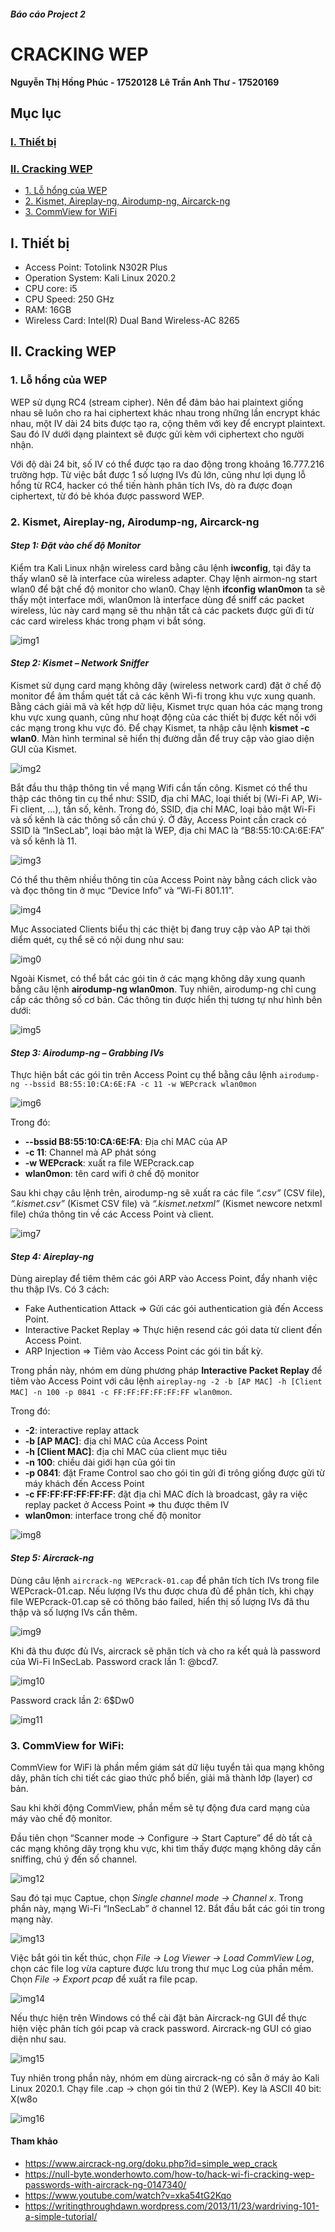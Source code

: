 #### *Báo cáo Project 2*
# CRACKING WEP
**Nguyễn Thị Hồng Phúc - 17520128**
**Lê Trần Anh Thư - 17520169**
## Mục lục
### [I.	Thiết bị](#thietbi)
### [II.	Cracking WEP](#crackingWEP)
  * [1.	Lỗ hổng của WEP](#lohongWEP)
  * [2. Kismet, Aireplay-ng, Airodump-ng, Aircarck-ng](#Linux)
  * [3.	CommView for WiFi](#Windows)

<a name="thietbi"></a>
## I. Thiết bị
-	Access Point: Totolink N302R Plus
-	Operation System: Kali Linux 2020.2
-	CPU core: i5
-	CPU Speed: 250 GHz
-	RAM: 16GB
-	Wireless Card: Intel(R) Dual Band Wireless-AC 8265

<a name="crackingWEP"></a>
## II. Cracking WEP
<a name="lohongWEP"></a>
### 1. Lỗ hổng của WEP
WEP sử dụng RC4 (stream cipher). Nên để đảm bảo hai plaintext giống nhau sẽ luôn cho ra hai ciphertext khác nhau trong những lần encrypt khác nhau, một IV dài 24 bits được tạo ra, cộng thêm với key để encrypt plaintext. Sau đó IV dưới dạng plaintext sẽ được gửi kèm với ciphertext cho người nhận.

Với độ dài 24 bit, số IV có thể được tạo ra dao động trong khoảng 16.777.216 trường hợp. Từ việc bắt được 1 số lượng IVs đủ lớn, cũng như lợi dụng lỗ hổng từ RC4, hacker có thể tiến hành phân tích IVs, dò ra được đoạn ciphertext, từ đó bẻ khóa được password WEP.

<a name="Linux"></a>
### 2. Kismet, Aireplay-ng, Airodump-ng, Aircarck-ng
#### *Step 1: Đặt vào chế độ Monitor*
Kiểm tra Kali Linux nhận wireless card bằng câu lệnh **iwconfig**, tại đây ta thấy wlan0 sẽ là interface của wireless adapter.
Chạy lệnh airmon-ng start wlan0 để bật chế độ monitor cho wlan0.
Chạy lệnh **ifconfig wlan0mon** ta sẽ thấy một interface mới, wlan0mon là interface dùng để sniff các packet wireless, lúc này card mạng sẽ thu nhận tất cả các packets được gửi đi từ các card wireless khác trong phạm vi bắt sóng.

![img1](Images/Image1.png)

#### *Step 2: Kismet – Network Sniffer*
Kismet sử dụng card mạng không dây (wireless network card) đặt ở chế độ monitor để âm thầm quét tất cả các kênh Wi-fi trong khu vực xung quanh. Bằng cách giải mã và kết hợp dữ liệu,  Kismet trực quan hóa các mạng trong khu vực xung quanh, cũng như hoạt động của các thiết bị được kết nối với các mạng trong khu vực đó.
Để chạy Kismet, ta nhập câu lệnh **kismet -c wlan0**. Màn hình terminal sẽ hiển thị đường dẫn để truy cập vào giao diện GUI của Kismet.

![img2](Images/Image2.png)

Bắt đầu thu thập thông tin về mạng Wifi cần tấn công. Kismet có thể thu thập các thông tin cụ thể như: SSID, địa chỉ MAC, loại thiết bị (Wi-Fi AP, Wi-Fi client, …), tần số, kênh. Trong đó, SSID, địa chỉ MAC, loại bảo mật Wi-Fi và số kênh là các thông số cần chú ý.
Ở đây, Access Point cần crack có SSID là “InSecLab”,  loại bảo mật là WEP, địa chỉ MAC là “B8:55:10:CA:6E:FA” và số kênh là 11.

![img3](Images/Image3.png)

Có thể thu thêm nhiều thông tin của Access Point này bằng cách click vào và đọc thông tin ở mục “Device Info” và “Wi-Fi 801.11”.

![img4](Images/Image4.png)

Mục Associated Clients biểu thị các thiệt bị đang truy cập vào AP tại thời diểm quét, cụ thể sẽ có nội dung như sau:

![img0](Images/Image0.png)

Ngoài Kismet, có thể bắt các gói tin ở các mạng không dây xung quanh bằng câu lệnh **airodump-ng wlan0mon**. Tuy nhiên, airodump-ng chỉ cung cấp các thông số cơ bản. Các thông tin được hiển thị tương tự như hình bên dưới:

![img5](Images/Image5.png)

#### *Step 3: Airodump-ng – Grabbing IVs*
Thực hiện bắt các gói tin trên Access Point cụ thể bằng câu lệnh ``airodump-ng --bssid B8:55:10:CA:6E:FA -c 11 -w WEPcrack wlan0mon``

![img6](Images/Image6.png)

Trong đó:
- **--bssid B8:55:10:CA:6E:FA**: Địa chỉ MAC của AP
-	**-c 11**: Channel mà AP phát sóng
-	**-w WEPcrack**: xuất ra file WEPcrack.cap
-	**wlan0mon**: tên card wifi ở chế độ monitor

Sau khi chạy câu lệnh trên, airodump-ng sẽ xuất ra các file  *“.csv”* (CSV file), *“.kismet.csv”* (Kismet CSV file) và *“.kismet.netxml”* (Kismet newcore netxml file) chứa thông tin về các Access Point và client.

![img7](Images/Image7.png)

#### *Step 4: Aireplay-ng*
Dùng aireplay để tiêm thêm các gói ARP vào Access Point, đẩy nhanh việc thu thập IVs.
Có 3 cách:
- Fake Authentication Attack => Gửi các gói authentication giả đến Access Point.
- Interactive Packet Replay => Thực hiện resend các gói data từ client đến Access Point.
- ARP Injection => Tiêm vào Access Point các gói tin bất kỳ.

Trong phần này, nhóm em dùng phương pháp **Interactive Packet Replay** để tiêm vào Access Point với câu lệnh ``aireplay-ng -2 -b [AP MAC] -h [Client MAC] -n 100 -p 0841 -c FF:FF:FF:FF:FF:FF wlan0mon``.

Trong đó:
- **-2**: interactive replay attack
-	**-b [AP MAC]**: địa chỉ MAC của Access Point
-	**-h [Client MAC]**: địa chỉ MAC của client mục tiêu
-	**-n 100**: chiều dài giới hạn của gói tin
-	**-p 0841**: đặt Frame Control sao cho gói tin gửi đi trông giống được gửi từ máy khách đến Access Point
-	**-c FF:FF:FF:FF:FF:FF**: đặt địa chỉ MAC đích là broadcast, gây ra việc replay packet ở Access Point => thu được thêm IV
-	**wlan0mon**: interface trong chế độ monitor

![img8](Images/Image8.png)

#### *Step 5: Aircrack-ng*
Dùng câu lệnh ``aircrack-ng WEPcrack-01.cap`` để phân tích tích IVs trong file  WEPcrack-01.cap. Nếu lượng IVs thu được chưa đủ để phân tích, khi chạy file WEPcrack-01.cap sẽ có thông báo failed, hiển thị số lượng IVs đã thu thập và số lượng IVs cần thêm.

![img9](Images/Image9.png)

Khi đã thu được đủ IVs, aircrack sẽ phân tích và cho ra kết quả là password của Wi-Fi InSecLab.
Password crack lần 1: @bcd7.

![img10](Images/Image10.png)

Password crack lần 2:  6$Dw0

![img11](Images/Image11.png)

<a name="windows"></a>
### 3. CommView for WiFi:
CommView for WiFi là phần mềm giám sát dữ liệu tuyển tải qua mạng không dây, phân tích chi tiết các giao thức phổ biến, giải mã thành lớp (layer) cơ bản.

Sau khi khởi động CommView, phần mềm sẽ tự động đưa card mạng của máy vào chế độ monitor.

Đầu tiên chọn “Scanner mode -> Configure -> Start Capture” để dò tất cả các mạng không dây trọng khu vực, khi tìm thấy được mạng không dây cần sniffing, chú ý đến số channel.

![img12](Images/Image12.PNG)

Sau đó tại mục Captue, chọn *Single channel mode -> Channel x*. Trong phần này, mạng Wi-Fi “InSecLab” ở channel 12. Bắt đầu bắt các gói tin trong mạng này.

![img13](Images/Image13.PNG)

Việc bắt gói tin kết thúc, chọn *File -> Log Viewer -> Load CommView Log*, chọn các file log vừa capture được lưu trong thư mục Log của phần mềm. Chọn *File -> Export pcap* để xuất ra file pcap.

![img14](Images/Image14.PNG)

Nếu thực hiện trên Windows có thể cài đặt bản Aircrack-ng GUI để thực hiện việc phân tích gói pcap và crack password. Aircrack-ng GUI có giao diện như sau.

![img15](Images/Image15.png)

Tuy nhiên trong phần này, nhóm em dùng aircrack-ng có sẵn ở máy ảo Kali Linux 2020.1. Chạy file .cap -> chọn gói tin thứ 2 (WEP).
Key là ASCII 40 bit: X(w8o

![img16](Images/Image16.PNG)

#### **Tham khảo**
- https://www.aircrack-ng.org/doku.php?id=simple_wep_crack
- https://null-byte.wonderhowto.com/how-to/hack-wi-fi-cracking-wep-passwords-with-aircrack-ng-0147340/
- https://www.youtube.com/watch?v=xka54tG2Kqo
- https://writingthroughdawn.wordpress.com/2013/11/23/wardriving-101-a-simple-tutorial/

